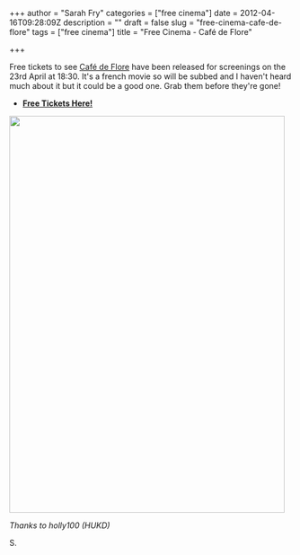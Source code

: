 +++
author = "Sarah Fry"
categories = ["free cinema"]
date = 2012-04-16T09:28:09Z
description = ""
draft = false
slug = "free-cinema-cafe-de-flore"
tags = ["free cinema"]
title = "Free Cinema - Café de Flore"

+++


Free tickets to see <a href="http://www.imdb.com/title/tt1550312/" target="_blank">Café de Flore</a> have been released for screenings on the 23rd April at 18:30. It's a french movie so will be subbed and I haven't heard much about it but it could be a good one. Grab them before they're gone!
<ul>
	<li><strong><a href="https://www.showfilmfirst.com/pin/486340" target="_blank">Free Tickets Here!</a></strong></li>
</ul>
<a href="https://yayfryday.com/images/2012/04/cafe-de-flore.jpg"><img class="aligncenter size-full wp-image-541" title="cafe-de-flore" src="https://yayfryday.com/images/2012/04/cafe-de-flore.jpg" alt="" width="490" height="707" /></a>

<em>Thanks to holly100 (HUKD)</em>

S.

